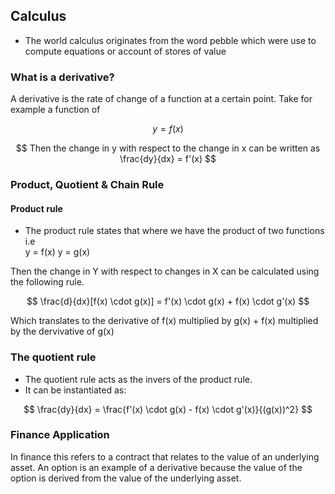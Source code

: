## Calculus
- The world calculus originates from the word pebble which were use to compute equations or account of stores of value

### What is a derivative? 
A derivative is the rate of change of a function at a certain point. Take for example a function of

$$
y = f(x)
$$

$$ 
Then the change in y with respect to the change in x can be written as
\frac{dy}{dx} = f'(x)
$$


### Product, Quotient & Chain Rule
#### Product rule
- The product rule states that where we have the product of two functions i.e   
y = f(x)
y = g(x)

Then the change in Y with respect to changes in X can be calculated using the following rule.

$$
\frac{d}{dx}[f(x) \cdot g(x)] = f'(x) \cdot g(x) + f(x) \cdot g'(x)
$$

Which translates to the derivative of f(x) multiplied by g(x) + f(x) multiplied by the dervivative of g(x)


### The quotient rule
- The quotient rule acts as the invers of the product rule.
- It can be instantiated as:

$$
\frac{dy}{dx} = \frac{f'(x) \cdot g(x) - f(x) \cdot g'(x)}{(g(x))^2}
$$





### Finance Application
In finance this refers to a contract that relates to the value of an underlying asset. An option is an example of a derivative because the value of the option is derived from the value of the underlying asset.
